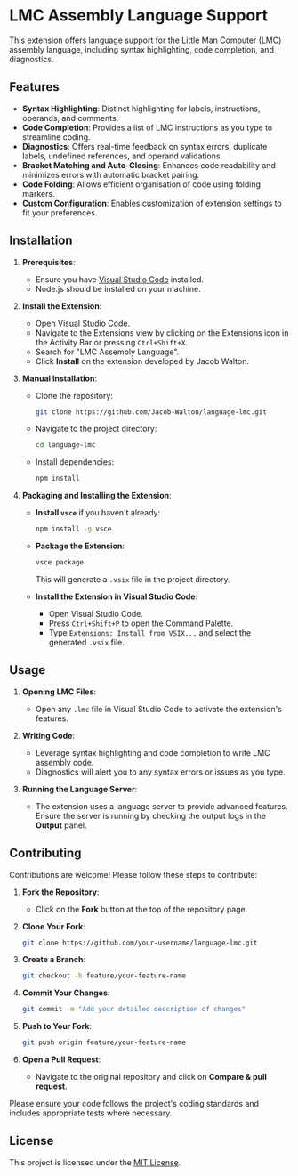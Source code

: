 # LMC Assembly Language Support

This extension offers language support for the Little Man Computer (LMC) assembly language, including syntax highlighting, code completion, and diagnostics.

## Features

- **Syntax Highlighting**: Distinct highlighting for labels, instructions, operands, and comments.
- **Code Completion**: Provides a list of LMC instructions as you type to streamline coding.
- **Diagnostics**: Offers real-time feedback on syntax errors, duplicate labels, undefined references, and operand validations.
- **Bracket Matching and Auto-Closing**: Enhances code readability and minimizes errors with automatic bracket pairing.
- **Code Folding**: Allows efficient organisation of code using folding markers.
- **Custom Configuration**: Enables customization of extension settings to fit your preferences.

## Installation

1. **Prerequisites**:
   - Ensure you have [Visual Studio Code](https://code.visualstudio.com/) installed.
   - Node.js should be installed on your machine.

2. **Install the Extension**:
   - Open Visual Studio Code.
   - Navigate to the Extensions view by clicking on the Extensions icon in the Activity Bar or pressing `Ctrl+Shift+X`.
   - Search for "LMC Assembly Language".
   - Click **Install** on the extension developed by Jacob Walton.

3. **Manual Installation**:
   - Clone the repository:

     ```bash
     git clone https://github.com/Jacob-Walton/language-lmc.git
     ```

   - Navigate to the project directory:

     ```bash
     cd language-lmc
     ```

   - Install dependencies:

     ```bash
     npm install
     ```

4. **Packaging and Installing the Extension**:
   - **Install `vsce`** if you haven't already:

     ```bash
     npm install -g vsce
     ```

   - **Package the Extension**:

     ```bash
     vsce package
     ```

     This will generate a `.vsix` file in the project directory.
   - **Install the Extension in Visual Studio Code**:
     - Open Visual Studio Code.
     - Press `Ctrl+Shift+P` to open the Command Palette.
     - Type `Extensions: Install from VSIX...` and select the generated `.vsix` file.

## Usage

1. **Opening LMC Files**:
   - Open any `.lmc` file in Visual Studio Code to activate the extension's features.

2. **Writing Code**:
   - Leverage syntax highlighting and code completion to write LMC assembly code.
   - Diagnostics will alert you to any syntax errors or issues as you type.

3. **Running the Language Server**:
   - The extension uses a language server to provide advanced features. Ensure the server is running by checking the output logs in the **Output** panel.

## Contributing

Contributions are welcome! Please follow these steps to contribute:

1. **Fork the Repository**:
   - Click on the **Fork** button at the top of the repository page.

2. **Clone Your Fork**:

   ```bash
   git clone https://github.com/your-username/language-lmc.git
   ```

3. **Create a Branch**:

   ```bash
   git checkout -b feature/your-feature-name
   ```

4. **Commit Your Changes**:

   ```bash
   git commit -m "Add your detailed description of changes"
   ```

5. **Push to Your Fork**:

   ```bash
   git push origin feature/your-feature-name
   ```

6. **Open a Pull Request**:
   - Navigate to the original repository and click on **Compare & pull request**.

Please ensure your code follows the project's coding standards and includes appropriate tests where necessary.

## License

This project is licensed under the [MIT License](LICENSE).
